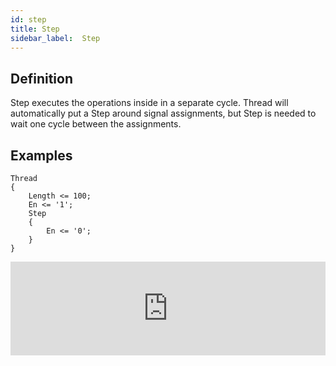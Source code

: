 ```yaml
---
id: step
title: Step
sidebar_label:  Step
---
```


## Definition

Step executes the operations inside in a separate cycle.
Thread will automatically put a Step around signal assignments, but Step is needed to wait one cycle between the assignments.

## Examples

```vhdp
Thread 
{ 
	Length <= 100; 
	En <= '1'; 
	Step 
	{ 
		En <= '0'; 
	} 
}
```

<div class="fluidMedia"><iframe id="ytplayer" type="text/html" width="100%" src="https://www.youtube.com/embed/cODE2Xrxu6M?autoplay=0&origin=http://vhdplus.com" frameborder="0" allowFullScreen></iframe></div>